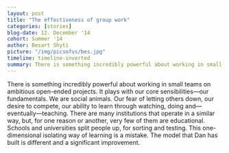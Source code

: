 ```yaml
---
layout: post
title: "The effectiveness of group work"
categories: [stories] 
blog-date: 12. December '14
cohort: Summer '14
author: Besart Shyti
picture: "/img/picsofus/bes.jpg"
timeline: timeline-inverted
summary: There is something incredibly powerful about working in small teams on ambitious open-ended projects...
---
```


There is something incredibly powerful about working in small teams on ambitious open-ended projects. It plays with our core sensibilities&mdash;our fundamentals. We are social animals. Our fear of letting others down, our desire to compete, our ability to learn through watching, doing and&mdash;eventually&mdash;teaching. There are many institutions that operate in a similar way, but, for one reason or another, very few of them are educational. Schools and universities split people up, for sorting and testing. This one-dimensional isolating way of learning is a mistake. The model that Dan has built is different and a significant improvement.